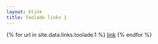 ```yaml
---
layout: blink
title: Toolade links 1
---
```


{% for url in site.data.links.toolade.1 %}
  <a href="{{ url }}">link</a>
{% endfor %}
